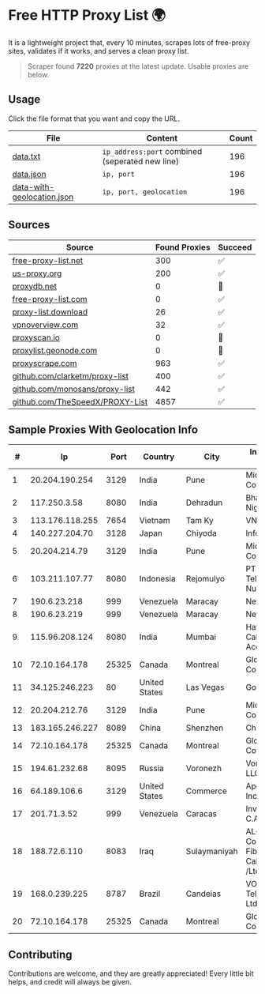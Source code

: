 
# Free HTTP Proxy List 🌍

It is a lightweight project that, every 10 minutes, scrapes lots of free-proxy sites, validates if it works, and serves a clean proxy list.


> Scraper found **7220** proxies at the latest update. Usable proxies are below.

## Usage

Click the file format that you want and copy the URL.


|File|Content|Count|
|----|-------|-----|
|[data.txt](https://raw.githubusercontent.com/themiralay/Proxy-List-World/master/data.txt)|`ip_address:port` combined (seperated new line)|196|
|[data.json](https://raw.githubusercontent.com/themiralay/Proxy-List-World/master/data.json)|`ip, port`|196|
|[data-with-geolocation.json](https://raw.githubusercontent.com/themiralay/Proxy-List-World/master/data-with-geolocation.json)|`ip, port, geolocation`|196|

## Sources

|Source|Found Proxies|Succeed|
|------|-------------|-------|
|[free-proxy-list.net](https://free-proxy-list.net)|300|✅|
|[us-proxy.org](https://www.us-proxy.org)|200|✅|
|[proxydb.net](http://proxydb.net)|0|🚫|
|[free-proxy-list.com](https://free-proxy-list.com/?page=&port=&type%5B%5D=http&type%5B%5D=https&up_time=0&search=Search)|0|✅|
|[proxy-list.download](https://www.proxy-list.download/HTTP)|26|✅|
|[vpnoverview.com](https://vpnoverview.com/privacy/anonymous-browsing/free-proxy-servers)|32|✅|
|[proxyscan.io](https://www.proxyscan.io)|0|🚫|
|[proxylist.geonode.com](https://proxylist.geonode.com/api/proxy-list?limit=300&page=1&sort_by=lastChecked&sort_type=desc&protocols=http,https)|0|🚫|
|[proxyscrape.com](https://api.proxyscrape.com/v2/?request=displayproxies&protocol=http&timeout=10000&country=all&ssl=all&anonymity=all)|963|✅|
|[github.com/clarketm/proxy-list](https://raw.githubusercontent.com/clarketm/proxy-list/master/proxy-list-raw.txt)|400|✅|
|[github.com/monosans/proxy-list](https://raw.githubusercontent.com/monosans/proxy-list/main/proxies/http.txt)|442|✅|
|[github.com/TheSpeedX/PROXY-List](https://raw.githubusercontent.com/TheSpeedX/PROXY-List/master/http.txt)|4857|✅|


## Sample Proxies With Geolocation Info

|#|Ip|Port|Country|City|Internet Service Provider|
|-|--|----|-------|----|-------------------------|
|1|20.204.190.254|3129|India|Pune|Microsoft Corporation|
|2|117.250.3.58|8080|India|Dehradun|Bharat Sanchar Nigam Ltd|
|3|113.176.118.255|7654|Vietnam|Tam Ky|VNPT|
|4|140.227.204.70|3128|Japan|Chiyoda|InfoSphere|
|5|20.204.214.79|3129|India|Pune|Microsoft Corporation|
|6|103.211.107.77|8080|Indonesia|Rejomulyo|PT Atmega Telecomindo Nusantara|
|7|190.6.23.218|999|Venezuela|Maracay|Net Uno|
|8|190.6.23.219|999|Venezuela|Maracay|Net Uno|
|9|115.96.208.124|8080|India|Mumbai|Hathway IP over Cable Internet Access|
|10|72.10.164.178|25325|Canada|Montreal|GloboTech Communications|
|11|34.125.246.223|80|United States|Las Vegas|Google LLC|
|12|20.204.212.76|3129|India|Pune|Microsoft Corporation|
|13|183.165.246.227|8089|China|Shenzhen|Chinanet|
|14|72.10.164.178|25325|Canada|Montreal|GloboTech Communications|
|15|194.61.232.68|8095|Russia|Voronezh|Voronezh Telecom LLC|
|16|64.189.106.6|3129|United States|Commerce|Apogee Telecom Inc.|
|17|201.71.3.52|999|Venezuela|Caracas|Inversiones Rdn3 C.A|
|18|188.72.6.110|8083|Iraq|Sulaymaniyah|AL-SARD FIBER Co. for Internet Fiber and Optical Cable Services /Ltd.|
|19|168.0.239.225|8787|Brazil|Candeias|VOANET Telecomunicações Ltda.|
|20|72.10.164.178|25325|Canada|Montreal|GloboTech Communications|



## Contributing

Contributions are welcome, and they are greatly appreciated! Every
little bit helps, and credit will always be given.

